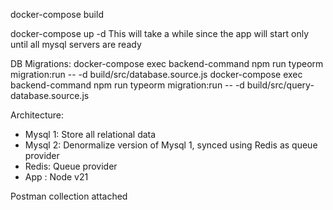 docker-compose build

docker-compose up -d
This will take a while since the app will start only until all mysql servers are ready

DB Migrations:
docker-compose exec backend-command npm run typeorm migration:run -- -d build/src/database.source.js
docker-compose exec backend-command npm run typeorm migration:run -- -d build/src/query-database.source.js

Architecture:
 - Mysql 1: Store all relational data
 - Mysql 2: Denormalize version of Mysql 1, synced using Redis as queue provider
 - Redis: Queue provider
 - App : Node v21

 Postman collection attached